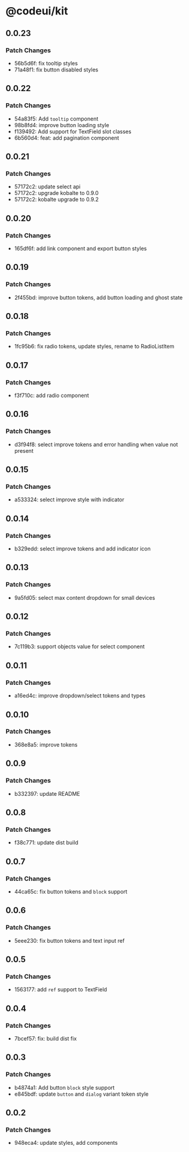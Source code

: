 # @codeui/kit

## 0.0.23

### Patch Changes

- 56b5d6f: fix tooltip styles
- 71a48f1: fix button disabled styles

## 0.0.22

### Patch Changes

- 54a83f5: Add `tooltip` component
- 98b8fd4: improve button loading style
- f139492: Add support for TextField slot classes
- 6b560d4: feat: add pagination component

## 0.0.21

### Patch Changes

- 57172c2: update select api
- 57172c2: upgrade kobalte to 0.9.0
- 57172c2: kobalte upgrade to 0.9.2

## 0.0.20

### Patch Changes

- 165df6f: add link component and export button styles

## 0.0.19

### Patch Changes

- 2f455bd: improve button tokens, add button loading and ghost state

## 0.0.18

### Patch Changes

- 1fc95b6: fix radio tokens, update styles, rename to RadioListItem

## 0.0.17

### Patch Changes

- f3f710c: add radio component

## 0.0.16

### Patch Changes

- d3f94f8: select improve tokens and error handling when value not present

## 0.0.15

### Patch Changes

- a533324: select improve style with indicator

## 0.0.14

### Patch Changes

- b329edd: select improve tokens and add indicator icon

## 0.0.13

### Patch Changes

- 9a5fd05: select max content dropdown for small devices

## 0.0.12

### Patch Changes

- 7c119b3: support objects value for select component

## 0.0.11

### Patch Changes

- a16ed4c: improve dropdown/select tokens and types

## 0.0.10

### Patch Changes

- 368e8a5: improve tokens

## 0.0.9

### Patch Changes

- b332397: update README

## 0.0.8

### Patch Changes

- f38c771: update dist build

## 0.0.7

### Patch Changes

- 44ca65c: fix button tokens and `block` support

## 0.0.6

### Patch Changes

- 5eee230: fix button tokens and text input ref

## 0.0.5

### Patch Changes

- 1563177: add `ref` support to TextField

## 0.0.4

### Patch Changes

- 7bcef57: fix: build dist fix

## 0.0.3

### Patch Changes

- b4874a1: Add button `block` style support
- e845bdf: update `button` and `dialog` variant token style

## 0.0.2

### Patch Changes

- 948eca4: update styles, add components

